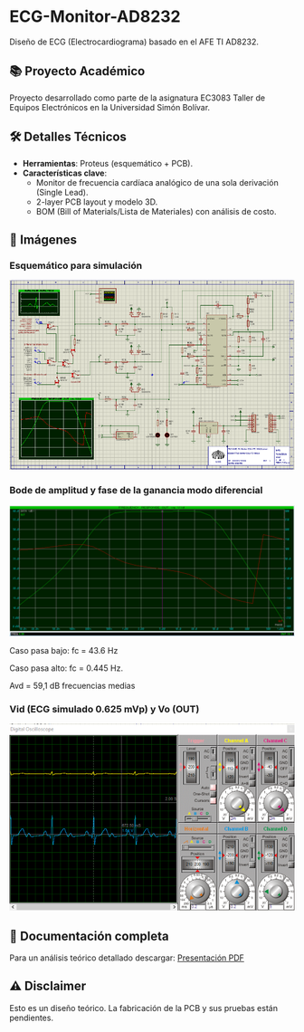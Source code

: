 # ECG-Monitor-AD8232
Diseño de ECG (Electrocardiograma) basado en el AFE TI AD8232.

## 📚 Proyecto Académico
Proyecto desarrollado como parte de la asignatura EC3083 Taller de Equipos Electrónicos en la Universidad Simón Bolívar.

## 🛠️ Detalles Técnicos
- **Herramientas**: Proteus (esquemático + PCB).
- **Características clave**:
    - Monitor de frecuencia cardíaca analógico de una sola derivación (Single Lead).
    - 2-layer PCB layout y modelo 3D.
    - BOM (Bill of Materials/Lista de Materiales) con análisis de costo.

## 📸 Imágenes

### Esquemático para simulación
![alt text](./Imagenes/Esquematico_Simulacion.PNG)

### Bode de amplitud y fase de la ganancia modo diferencial
![alt text](./Imagenes/Bode.PNG)

Caso pasa bajo: fc = 43.6 Hz

Caso pasa alto: fc = 0.445 Hz.

Avd = 59,1 dB frecuencias medias

### Vid (ECG simulado 0.625 mVp) y Vo (OUT)
![alt text](./Imagenes/ECG_simulado.PNG)

## 📂 Documentación completa
Para un análisis teórico detallado descargar:
[Presentación PDF](/Documentos/Presentacion_ECG_Monitor_AFE_AD8232.pdf)

## ⚠️ Disclaimer
Esto es un diseño teórico. La fabricación de la PCB y sus pruebas están pendientes. 